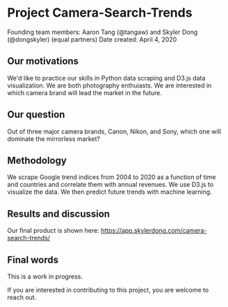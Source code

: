 # Project Camera-Search-Trends

Founding team members: Aaron Tang (@tangaw) and Skyler Dong (@dongskyler)
(equal partners)
Date created: April 4, 2020

## Our motivations
We'd like to practice our skills in Python data scraping and D3.js
data visualization. We are both photography enthuiasts. We are interested
in which camera brand will lead the market in the future.

## Our question
Out of three major camera brands, Canon, Nikon, and Sony, which one
will dominate the mirrorless market?

## Methodology
We scrape Google trend indices from 2004 to 2020 as a function of
time and countries and correlate them with annual revenues. We use
D3.js to visualize the data. We then predict future trends with
machine learning.

## Results and discussion
Our final product is shown here:
https://app.skylerdong.com/camera-search-trends/

## Final words
This is a work in progress. 

If you are interested in contributing to this project, you are welcome
to reach out.
